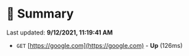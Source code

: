 # 📖 Summary
Last updated: **9/12/2021, 11:19:41 AM**

- `GET` [https://google.com](https://google.com) - **Up** (126ms)
